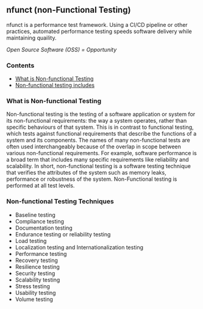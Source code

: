## nfunct (non-Functional Testing)
[//]: # (<img src="https://th.bing.com/th/id/OIP.iHbPgMP5K4WWaP2RDBD37wHaHa?w=148&h=180&c=7&o=5&pid=1.7" height="60" width="60">)

nfunct is a performance test framework. Using a CI/CD pipeline or other practices, automated performance testing speeds software delivery while maintaining quaility.

*Open Source Software (OSS) = Opportunity*

### Contents

  * [What is Non-functional Testing][what_is_non-functional_testing]
  * [Non-functional testing includes][non-functional_testing_includes]

### What is Non-functional Testing

Non-functional testing is the testing of a software application or system for its non-functional requirements: the way a system operates, rather than specific behaviours of that system. This is in contrast to functional testing, which tests against functional requirements that describe the functions of a system and its components. The names of many non-functional tests are often used interchangeably because of the overlap in scope between various non-functional requirements. For example, software performance is a broad term that includes many specific requirements like reliability and scalability. In short, non-functional testing is a software testing technique that verifies the attributes of the system such as memory leaks, performance or robustness of the system. Non-Functional testing is performed at all test levels.

### Non-functional Testing Techniques

  * Baseline testing
  * Compliance testing
  * Documentation testing
  * Endurance testing or reliability testing
  * Load testing
  * Localization testing and Internationalization testing
  * Performance testing
  * Recovery testing
  * Resilience testing
  * Security testing
  * Scalability testing
  * Stress testing
  * Usability testing
  * Volume testing

[//]: # (These are reference links used in the body of this note and get stripped out when the markdown processor does its job. There is no need to format nicely because it shouldn't be seen. Thanks SO - http://stackoverflow.com/questions/4823468/store-comments-in-markdown-syntax)

  [what_is_non-functional_testing]: <https://github.com/csmiga/nfunct/blob/master/README.md#what-is-non-functional-testing>
  [non-functional_testing_includes]: <https://github.com/csmiga/nfunct/blob/master/README.md#non-functional-testing-techniques>
